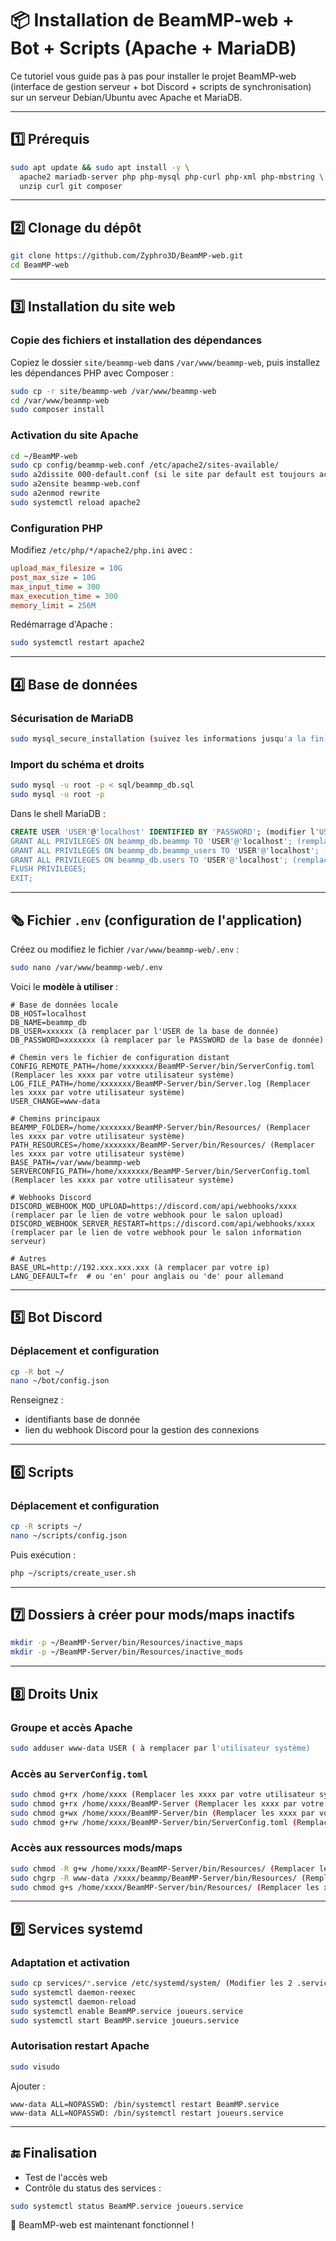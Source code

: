 # 📦 Installation de BeamMP-web + Bot + Scripts (Apache + MariaDB)

Ce tutoriel vous guide pas à pas pour installer le projet BeamMP-web (interface de gestion serveur + bot Discord + scripts de synchronisation) sur un serveur Debian/Ubuntu avec Apache et MariaDB.

---

## 1️⃣ Prérequis

```bash
sudo apt update && sudo apt install -y \
  apache2 mariadb-server php php-mysql php-curl php-xml php-mbstring \
  unzip curl git composer
```

---

## 2️⃣ Clonage du dépôt

```bash
git clone https://github.com/Zyphro3D/BeamMP-web.git
cd BeamMP-web
```

---

## 3️⃣ Installation du site web

### Copie des fichiers et installation des dépendances

Copiez le dossier `site/beammp-web` dans `/var/www/beammp-web`, puis installez les dépendances PHP avec Composer :

```bash
sudo cp -r site/beammp-web /var/www/beammp-web
cd /var/www/beammp-web
sudo composer install
```

### Activation du site Apache

```bash
cd ~/BeamMP-web
sudo cp config/beammp-web.conf /etc/apache2/sites-available/
sudo a2dissite 000-default.conf (si le site par default est toujours actif)
sudo a2ensite beammp-web.conf
sudo a2enmod rewrite
sudo systemctl reload apache2
```

### Configuration PHP

Modifiez `/etc/php/*/apache2/php.ini` avec :

```ini
upload_max_filesize = 10G
post_max_size = 10G
max_input_time = 300
max_execution_time = 300
memory_limit = 256M
```

Redémarrage d'Apache :

```bash
sudo systemctl restart apache2
```

---

## 4️⃣ Base de données

### Sécurisation de MariaDB

```bash
sudo mysql_secure_installation (suivez les informations jusqu'a la fin)
```

### Import du schéma et droits

```bash
sudo mysql -u root -p < sql/beammp_db.sql
sudo mysql -u root -p
```

Dans le shell MariaDB :

```sql
CREATE USER 'USER'@'localhost' IDENTIFIED BY 'PASSWORD'; (modifier l'USER et le PASSWORD, gardez le ça va servir)
GRANT ALL PRIVILEGES ON beammp_db.beammp TO 'USER'@'localhost'; (remplacer USER par celui créé au dessus)
GRANT ALL PRIVILEGES ON beammp_db.beammp_users TO 'USER'@'localhost'; (remplacer USER par celui créé au dessus)
GRANT ALL PRIVILEGES ON beammp_db.users TO 'USER'@'localhost'; (remplacer USER par celui créé au dessus)
FLUSH PRIVILEGES;
EXIT;
```

---

## 🗞️ Fichier `.env` (configuration de l'application)

Créez ou modifiez le fichier `/var/www/beammp-web/.env` :

```bash
sudo nano /var/www/beammp-web/.env
```

Voici le **modèle à utiliser** :

```dotenv
# Base de données locale
DB_HOST=localhost
DB_NAME=beammp_db
DB_USER=xxxxxx (à remplacer par l'USER de la base de donnée)
DB_PASSWORD=xxxxxxx (à remplacer par le PASSWORD de la base de donnée)

# Chemin vers le fichier de configuration distant
CONFIG_REMOTE_PATH=/home/xxxxxxx/BeamMP-Server/bin/ServerConfig.toml (Remplacer les xxxx par votre utilisateur système)
LOG_FILE_PATH=/home/xxxxxxx/BeamMP-Server/bin/Server.log (Remplacer les xxxx par votre utilisateur système)
USER_CHANGE=www-data

# Chemins principaux
BEAMMP_FOLDER=/home/xxxxxxx/BeamMP-Server/bin/Resources/ (Remplacer les xxxx par votre utilisateur système)
PATH_RESOURCES=/home/xxxxxxx/BeamMP-Server/bin/Resources/ (Remplacer les xxxx par votre utilisateur système)
BASE_PATH=/var/www/beammp-web
SERVERCONFIG_PATH=/home/xxxxxxx/BeamMP-Server/bin/ServerConfig.toml (Remplacer les xxxx par votre utilisateur système)

# Webhooks Discord
DISCORD_WEBHOOK_MOD_UPLOAD=https://discord.com/api/webhooks/xxxx (remplacer par le lien de votre webhook pour le salon upload)
DISCORD_WEBHOOK_SERVER_RESTART=https://discord.com/api/webhooks/xxxx (remplacer par le lien de votre webhook pour le salon information serveur)

# Autres
BASE_URL=http://192.xxx.xxx.xxx (à remplacer par votre ip)
LANG_DEFAULT=fr  # ou 'en' pour anglais ou 'de' pour allemand
```

---

## 5️⃣ Bot Discord

### Déplacement et configuration

```bash
cp -R bot ~/ 
nano ~/bot/config.json
```

Renseignez :

* identifiants base de donnée
* lien du webhook Discord pour la gestion des connexions

---

## 6️⃣ Scripts

### Déplacement et configuration

```bash
cp -R scripts ~/ 
nano ~/scripts/config.json
```

Puis exécution :

```bash
php ~/scripts/create_user.sh
```

---

## 7️⃣ Dossiers à créer pour mods/maps inactifs

```bash
mkdir -p ~/BeamMP-Server/bin/Resources/inactive_maps
mkdir -p ~/BeamMP-Server/bin/Resources/inactive_mods
```

---

## 8️⃣ Droits Unix

### Groupe et accès Apache

```bash
sudo adduser www-data USER ( à remplacer par l'utilisateur système)
```

### Accès au `ServerConfig.toml`

```bash
sudo chmod g+rx /home/xxxx (Remplacer les xxxx par votre utilisateur système)
sudo chmod g+rx /home/xxxx/BeamMP-Server (Remplacer les xxxx par votre utilisateur système)
sudo chmod g+wx /home/xxxx/BeamMP-Server/bin (Remplacer les xxxx par votre utilisateur système)
sudo chmod g+rw /home/xxxx/BeamMP-Server/bin/ServerConfig.toml (Remplacer les xxxx par votre utilisateur système)
```

### Accès aux ressources mods/maps

```bash
sudo chmod -R g+w /home/xxxx/BeamMP-Server/bin/Resources/ (Remplacer les xxxx par votre utilisateur système)
sudo chgrp -R www-data /xxxx/beammp/BeamMP-Server/bin/Resources/ (Remplacer les xxxx par votre utilisateur système)
sudo chmod g+s /home/xxxx/BeamMP-Server/bin/Resources/ (Remplacer les xxxx par votre utilisateur système)
```

---

## 9️⃣ Services systemd

### Adaptation et activation

```bash
sudo cp services/*.service /etc/systemd/system/ (Modifier les 2 .services en fonction de votre utilisateur système)
sudo systemctl daemon-reexec
sudo systemctl daemon-reload
sudo systemctl enable BeamMP.service joueurs.service
sudo systemctl start BeamMP.service joueurs.service
```

### Autorisation restart Apache

```bash
sudo visudo
```

Ajouter :

```
www-data ALL=NOPASSWD: /bin/systemctl restart BeamMP.service
www-data ALL=NOPASSWD: /bin/systemctl restart joueurs.service
```

---

## 🔚 Finalisation

* Test de l'accès web
* Contrôle du status des services :

```bash
sudo systemctl status BeamMP.service joueurs.service
```

🎉 BeamMP-web est maintenant fonctionnel !
